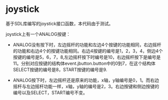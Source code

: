 # joystick

基于SDL库编写的joystick接口函数，本代码由于测试。

joystick上有一个ANALOG按键：

* ANALOG没有按下时，左边摇杆的功能和左边4个按键的功能相同，右边摇杆的功能和右边4个的按键功能相同。右边4按键的编号是1，2，3，4，侧边4个按键的编号是5，6，7，8,左边摇杆按下时编号是10，右边摇杆按下是编号是11。分别对应按键的结构体event.jbutton.button中的0到7，在这个结构体SELECT按键的编号是8，START按键的编号是9.

* ANALOG按下时，左边摇杆还是原来的功能，x轴，y轴编号是0，1。而右边摇杆与左边摇杆功能一样，x轴，y轴的编号是2，3。右边按键和侧边按键的编号以及SELECT，START编号不变。
